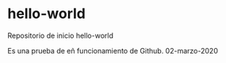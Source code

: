 # hello-world
Repositorio de inicio hello-world

Es una prueba de eñ funcionamiento de Github.
02-marzo-2020  
